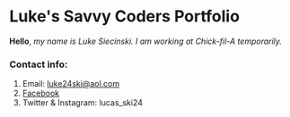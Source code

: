 # Luke's Savvy Coders Portfolio

**Hello**, *my name is Luke Siecinski. I am working at Chick-fil-A temporarily.*

### Contact info: 
1. Email: luke24ski@aol.com
2. [Facebook](https://www.facebook.com/luke.siecinski) 
3. Twitter & Instagram: lucas_ski24
